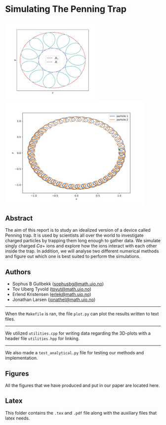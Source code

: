 # Simulating The Penning Trap

<img src="figures/analytical2d.png" width="300"> <img src="figures/2particle_xy_without.png" width="450">


## Abstract

The aim of this report is to study an idealized version of a device called Penning trap. It is used
by scientists all over the world to investigate charged particles by trapping them long enough to
gather data. We simulate singly charged $Ca+$ ions and explore how the ions interact with each other
inside the trap. In addition, we will analyse two different numerical methods and figure out which
one is best suited to perform the simulations.

## Authors

- Sophus B Gullbekk (sophusbg@math.uio.no)
- Tov Uberg Tyvold (tovut@math.uio.no)
- Erlend Kristensen (erlek@math.uio.no)
- Jonathan Larsen (jonathel@math.uio.no) 



_________________________

When the <code>Makefile</code> is ran, the file <code>plot.py</code> can plot the results written to text files.

_________________________

We utilized <code>utilities.cpp</code> for writing data regarding the 3D-plots with a header file <code>utilities.hpp</code> for linking.

_________________________

We also made a <code>test_analytical.py</code> file for testing our methods and implementation.

## Figures
All the figures that we have produced and put in our paper are located here.


## Latex
This folder contains the <code>.tex</code> and <code>.pdf</code> file along with the auxiliary files that latex needs.

 
